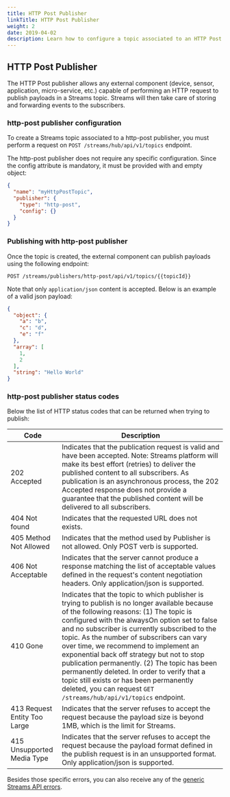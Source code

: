 ```yaml
---
title: HTTP Post Publisher
linkTitle: HTTP Post Publisher
weight: 2
date: 2019-04-02
description: Learn how to configure a topic associated to an HTTP Post publisher.
---
```


## HTTP Post Publisher

The HTTP Post publisher allows any external component (device, sensor, application, micro-service, etc.) capable of performing an HTTP request to publish payloads in a Streams topic.
Streams will then take care of storing and forwarding events to the subscribers.

### http-post publisher configuration

To create a Streams topic associated to a http-post publisher, you must perform a request on `POST /streams/hub/api/v1/topics` endpoint.

The http-post publisher does not require any specific configuration. Since the config attribute is mandatory, it must be provided with and empty object:

```json
{
  "name": "myHttpPostTopic",
  "publisher": {
    "type": "http-post",
    "config": {}
  }
}
```

### Publishing with http-post publisher

Once the topic is created, the external component can publish payloads using the following endpoint:

`POST /streams/publishers/http-post/api/v1/topics/{{topicId}}`

Note that only `application/json` content is accepted. Below is an example of a valid json payload:

```json
{
  "object": {
    "a": "b",
    "c": "d",
    "e": "f"
  },
  "array": [
    1,
    2
  ],
  "string": "Hello World"
}
```

### http-post publisher status codes

Below the list of HTTP status codes that can be returned when trying to publish:

| Code | Description |
|------|-------------|
| 202 Accepted | Indicates that the publication request is valid and have been accepted. Note: Streams platform will make its best effort (retries) to deliver the published content to all subscribers. As publication is an asynchronous process, the 202 Accepted response does not provide a guarantee that the published content will be delivered to all subscribers. |
| 404 Not found | Indicates that the requested URL does not exists. |
| 405 Method Not Allowed | Indicates that the method used by Publisher is not allowed. Only POST verb is supported. |
|  406 Not Acceptable | Indicates that the server cannot produce a response matching the list of acceptable values defined in the request's content negotiation headers. Only application/json is supported. |
| 410 Gone | Indicates that the topic to which publisher is trying to publish is no longer available because of the following reasons: (1) The topic is configured with the alwaysOn option set to false and no subscriber is currently subscribed to the topic. As the number of subscribers can vary over time, we recommend to implement an exponential back off strategy but not to stop publication permanently. (2) The topic has been permanently deleted. In order to verify that a topic still exists or has been permanently deleted, you can request `GET /streams/hub/api/v1/topics` endpoint. |
| 413 Request Entity Too Large | Indicates that the server refuses to accept the request because the payload size is beyond 1MB, which is the limit for Streams.|
| 415 Unsupported Media Type | Indicates that the server refuses to accept the request because the payload format defined in the publish request is in an unsupported format. Only application/json is supported. |

Besides those specific errors, you can also receive any of the [generic Streams API errors](/docs/topics-api/#error-codes).